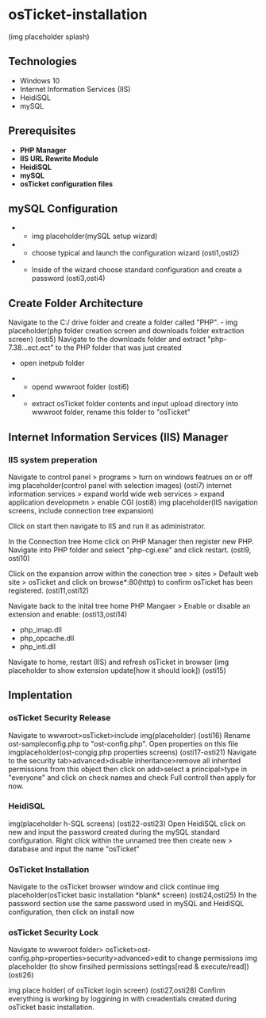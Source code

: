 # osTicket-installation

(img placeholder splash)

<h2>Technologies</h2> <!---think about how well this tracks in ATS for resume, also think about making it all encompassing--->

-  Windows 10
-  Internet Information Services (IIS)
-  HeidiSQL
-  mySQL


<h2>Prerequisites</h2>

- <b>PHP Manager</b>
- <b>IIS URL Rewrite Module </b>
- <b>HeidiSQL</b>
- <b>mySQL</b>
- <b>osTicket configuration files</b>


<h2>mySQL Configuration</h2>

-  -  img placeholder(mySQL setup wizard)

-  -  choose typical and launch the configuration wizard                          (osti1,osti2) 
-  -  Inside of the wizard choose standard configuration and create a password    (osti3,osti4)
<!---optional include security setting img()--->
<!---if you recieve this error you must navigate to the directory that holds the mySQLInstanceConfig.exe which should be in the file path C:// Program Files (x86) / MySQL / MySQL Server 5.5 / bin /(img placeholder error2)--->
<!---Open the exe and you will be provided the option to remove instance (img placeholder error3). Open the Configuration wizard once more and the application of security setting will be successfully applied.(img placeholder error4)--->



<h2>Create Folder Architecture</h2>
Navigate to the C:/ drive folder and create a folder called "PHP".
- img placeholder(php folder creation screen and downloads folder extraction screen)  (osti5)
Navigate to the downloads folder and extract "php-7.38...ect.ect" to the PHP folder that was just created

-  open inetpub folder

-  -  opend wwwroot folder                                                           (osti6)
-  -  extract osTicket folder contents and input upload directory into wwwroot folder, rename this folder to "osTicket"
 


<h2>Internet Information Services (IIS) Manager</h2>

<h3>IIS system preperation</h3>
Navigate to control panel > programs > turn on windows featrues on or off 
img placeholder(control panel with selection images)                                 (osti7)
internet information services > expand world wide web services > expand application developmetn > enable CGI
<!---highlight selections in editing--->                                             (osti8)
img placeholder(IIS navigation screens, include connection tree expansion)

Click on start then navigate to IIS and run it as administrator.

In the Connection tree Home click on PHP Manager then register new PHP. Navigate into PHP folder and select "php-cgi.exe" and click restart.                                                         (osti9, osti10)
<!---highlight "register new PHP version"--->


Click on the expansion arrow within the conection tree > sites > Default web site > osTicket and click on browse*:80(http) to confirm osTicket has been registered.                          (osti11,osti12)

Navigate back to the inital tree home  PHP Mangaer > Enable or disable an extension and enable:   (osti13,osti14)
<!---highlight in editing--->
-  php_imap.dll
-  php_opcache.dll
-  php_intl.dll

Navigate to home, restart (IIS) and refresh osTicket in browser (img placeholder to show extension update[how it should look])                                                                                        (osti15)


<h2>Implentation <!---and clean up---></h2>
<h3>osTicket Security Release</h3>
Navigate to wwwroot>osTicket>include 
img(placeholder)                                                                                      (osti16)
Rename ost-sampleconfig.php to "ost-config.php". Open properties on this file
imgplaceholder(ost-congig.php properties screens)                                                (osti17-osti21)
Navigate to the security tab>advanced>disable inheritance>remove all inherited permissions from this object then click on add>select a principal>type in "everyone" and click on check names and check Full controll then apply for now.

<h3>HeidiSQL</h3>
img(placeholder h-SQL screens)                                                                      (osti22-osti23)
Open HeidiSQL click on new and input the password created during the mySQL standard configuration.
Right click within the unnamed tree then create new > database and input the name "osTicket"  

<h3>OsTicket Installation</h3>
Navigate to the osTicket browser window and click continue
img placeholder(osTicket basic installation *blank* screen)                                           (osti24,osti25)
In the password section use the same password used in mySQL and HeidiSQL configuration, then click on install now

<h3>osTicket Security Lock</h3>
Navigate to wwwroot folder> osTicket>ost-config.php>properties>security>advanced>edit to change permissions
img placeholder (to show finsihed permissions settings[read & execute/read])                          (osti26)

img place holder( of osTicket login screen)                                                     (osti27,osti28)
Confirm everything is working by loggining in with creadentials created during osTicket basic installation.
